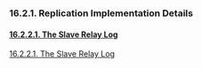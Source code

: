 ### 16.2.1. Replication Implementation Details


#### [16.2.2.1. The Slave Relay Log](#16.2.2.1)

[16.2.2.1. The Slave Relay Log](../Chapter_16/16.02.02_Replication_Relay_and_Status_Logs.md#16.02.02.01)
